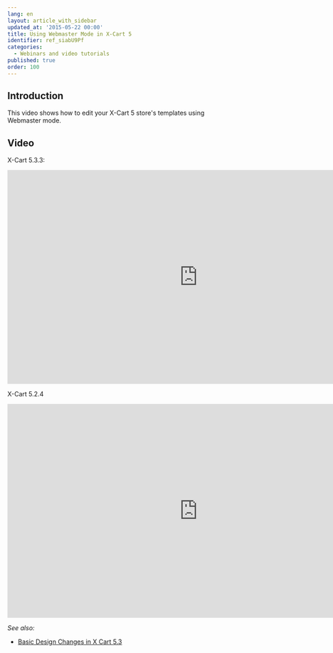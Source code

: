 ```yaml
---
lang: en
layout: article_with_sidebar
updated_at: '2015-05-22 00:00'
title: Using Webmaster Mode in X-Cart 5
identifier: ref_siabU9Pf
categories:
  - Webinars and video tutorials
published: true
order: 100
---
```


## Introduction

This video shows how to edit your X-Cart 5 store's templates using Webmaster mode.

## Video
X-Cart 5.3.3:
<iframe class="youtube-player" type="text/html" style="width: 853px; height: 480px" src="https://www.youtube.com/embed/EvV9m30Geso" frameborder="0"></iframe>

X-Cart 5.2.4
<iframe class="youtube-player" type="text/html" style="width: 853px; height: 480px" src="https://www.youtube.com/embed/p552BZzZHHE" frameborder="0"></iframe>

_See also:_ 

   * [Basic Design Changes in X Cart 5.3](https://kb.x-cart.com/webinars_and_video_tutorials/basic_design_changes_in_x-cart_5.3.html)